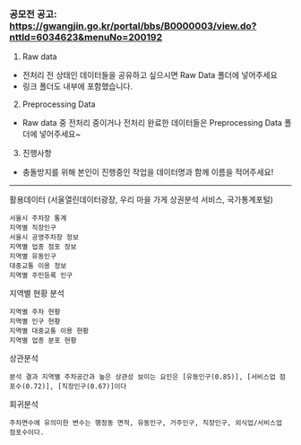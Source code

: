 ### 공모전 공고: https://gwangjin.go.kr/portal/bbs/B0000003/view.do?nttId=6034623&menuNo=200192

1. Raw data
- 전처리 전 상태인 데이터들을 공유하고 싶으시면 Raw Data 폴더에 넣어주세요
- 링크 폴더도 내부에 포함했습니다. 

2. Preprocessing Data
- Raw data 중 전처리 중이거나 전처리  완료한 데이터들은 Preprocessing Data 폴더에 넣어주세요~

3. 진행사항 
- 충돌방지를 위해 본인이 진행중인 작업을 데이터명과 함께 이름을 적어주세요!


----------------------------------------------------------------
활용데이터 (서울열린데이터광장, 우리 마을 가게 상권분석 서비스, 국가통계포털)

	서울시 주차장 통계
	지역별 직장인구
	서울시 공영주차장 정보
	지역별 업종 점포 정보
	지역별 유동인구
	대중교통 이용 정보
	지역별 주민등록 인구

지역별 현황 분석

	지역별 주차 현황
	지역별 인구 현황
	지역별 대중교통 이용 현황
	지역별 업종 분포 현황

상관분석

	분석 결과 지역별 주차공간과 높은 상관성 보이는 요인은 [유동인구(0.85)], [서비스업 점포수(0.72)], [직장인구(0.67)]이다

회귀분석

	주차면수에 유의미한 변수는 행정동 면적, 유동인구, 거주인구, 직장인구, 외식업/서비스업 점포수이다.
